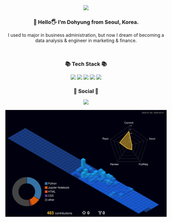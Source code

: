 <p align=center>
<img src="https://capsule-render.vercel.app/api?type=cylinder&color=4169e1&height=160&section=header&text=figure.2🐣&fontSize=90&&animation=fadeIn&fontColor=FFFFFF"></image>
</p>

<h3 align=center> 
🌱 Hello🖐 I’m Dohyung from Seoul, Korea.
</h3>
<p align=center>I used to major in business administration, but now I dream of becoming a data analysis & engineer in marketing & finance.
</p>
<br>

<div align=center>
	
</div>

<h3 align="center">📚 Tech Stack 📚</h3>
<div align="center">
	<img src="https://img.shields.io/badge/PYTHON-E34F26?style=flat-square&logo=python&logoColor=white"/>
	<img src="https://img.shields.io/badge/JUPYTER-61DAFB?style=flat-square&logo=JUPYTER&logoColor=white"/>
	<img src="https://img.shields.io/badge/DJANGO-F7DF1E?style=flat-square&logo=Django&logoColor=white"/>
	<img src="https://img.shields.io/badge/HTML5-3178C6?style=flat-square&logo=html5&logoColor=white"/>
 	<img src="https://img.shields.io/badge/MYSQL-CC6699?style=flat-square&logo=MYSQL&logoColor=white"/>
	
<!-- 	<img src="https://img.shields.io/badge/Redux Toolkit-764ABC?style=flat-square&logo=redux&logoColor=white"/>
	<br/>
 	<img src="https://img.shields.io/badge/Next.js-000000?style=flat-square&logo=nextdotjs&logoColor=white"/>
 	<img src="https://img.shields.io/badge/Node.js-339933?style=flat-square&logo=nodedotjs&logoColor=white"/>
 -->
	
</div>

<div align=center>
	<h3> 🐣 Social 🐣 </h3>	
	<a href="mailto:lskjghg7@naver.com">
	<img src="https://img.shields.io/badge/Email-d14836?style=flat&logo=Gmail&logoColor=white&link=mailto:lskjghg7@naver.com""
	 style="height : auto; margin-left : 10px; margin-right : 10px;"/>
	</a>
</div>



![](./profile-3d-contrib/profile-night-view.svg)
